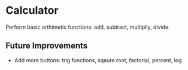 # Calculator
Perform basic arthimetic functions: add, subtract, multiplly, divide.

## Future Improvements
- Add more buttons: trig functions, sqaure root, factorial, percent, log